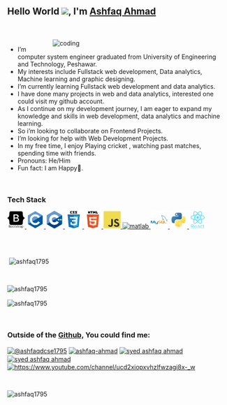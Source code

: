 ## Hello World <img src="https://github.com/TheDudeThatCode/TheDudeThatCode/blob/master/Assets/Earth.gif" width="29px">, I'm <a href="https://www.linkedin.com/in/ashfaq-ahmad-156504255"> Ashfaq Ahmad</a> 
<br />
<br />

<image align="right" alt="coding" width="400" src="https://user-images.githubusercontent.com/55389276/140866485-8fb1c876-9a8f-4d6a-98dc-08c4981eaf70.gif">

- I’m computer system engineer graduated from University of Engineering and Technology, Peshawar.
- My interests include Fullstack web development, Data analytics, Machine learning and graphic designing. 
- I’m currently learning Fullstack web development and data analytics.
- I have done  many projects in web and data analytics, interested one could visit my github account.
- As I continue on my development journey, I am eager to expand my knowledge and skills in web development, data analytics and machine learning. 
- So i’m looking to collaborate on Frontend Projects.
- I’m looking for help with Web Development Projects.
- In my free time, I enjoy Playing cricket , watching past matches, spending time with friends.
- Pronouns: He/Him
- Fun fact: I am Happy🥰.

<br/>
<h3 align="left">Tech Stack</h3> 
<p align="left"> <a href="https://getbootstrap.com" target="_blank" rel="noreferrer"> <img src="https://raw.githubusercontent.com/devicons/devicon/master/icons/bootstrap/bootstrap-plain-wordmark.svg" alt="bootstrap" width="40" height="40"/> </a> <a href="https://www.cprogramming.com/" target="_blank" rel="noreferrer"> <img src="https://raw.githubusercontent.com/devicons/devicon/master/icons/c/c-original.svg" alt="c" width="40" height="40"/> </a> <a href="https://www.w3schools.com/cpp/" target="_blank" rel="noreferrer"> <img src="https://raw.githubusercontent.com/devicons/devicon/master/icons/cplusplus/cplusplus-original.svg" alt="cplusplus" width="40" height="40"/> </a> <a href="https://www.w3schools.com/css/" target="_blank" rel="noreferrer"> <img src="https://raw.githubusercontent.com/devicons/devicon/master/icons/css3/css3-original-wordmark.svg" alt="css3" width="40" height="40"/> </a> <a href="https://www.w3.org/html/" target="_blank" rel="noreferrer"> <img src="https://raw.githubusercontent.com/devicons/devicon/master/icons/html5/html5-original-wordmark.svg" alt="html5" width="40" height="40"/> </a> <a href="https://developer.mozilla.org/en-US/docs/Web/JavaScript" target="_blank" rel="noreferrer"> <img src="https://raw.githubusercontent.com/devicons/devicon/master/icons/javascript/javascript-original.svg" alt="javascript" width="40" height="40"/> </a> <a href="https://www.mathworks.com/" target="_blank" rel="noreferrer"> <img src="https://upload.wikimedia.org/wikipedia/commons/2/21/Matlab_Logo.png" alt="matlab" width="40" height="40"/> </a> <a href="https://www.mysql.com/" target="_blank" rel="noreferrer"> <img src="https://raw.githubusercontent.com/devicons/devicon/master/icons/mysql/mysql-original-wordmark.svg" alt="mysql" width="40" height="40"/> </a> <a href="https://www.python.org" target="_blank" rel="noreferrer"> <img src="https://raw.githubusercontent.com/devicons/devicon/master/icons/python/python-original.svg" alt="python" width="40" height="40"/> </a> <a href="https://reactjs.org/" target="_blank" rel="noreferrer"> <img src="https://raw.githubusercontent.com/devicons/devicon/master/icons/react/react-original-wordmark.svg" alt="react" width="40" height="40"/> </a> </p>

<br/>
<br/>
<p>&nbsp;<img align="center" src="https://github-readme-stats.vercel.app/api?username=ashfaq1795&show_icons=true&locale=en" alt="ashfaq1795" /></p>

<br/>
<p><img align="center" src="https://github-readme-stats.vercel.app/api/top-langs?username=ashfaq1795&show_icons=true&locale=en&layout=compact" alt="ashfaq1795" /></p>

<p><img align="center" src="https://github-readme-streak-stats.herokuapp.com/?user=ashfaq1795&" alt="ashfaq1795" /></p>

<br/>
<h3 align="left">Outside of the <a href="https://github.com/ashfaq1795/">Github,</a> You could find me:</h3>

<p align="left">
<a href="https://twitter.com/ashfaqdcse1795" target="blank"><img align="center" src="https://raw.githubusercontent.com/rahuldkjain/github-profile-readme-generator/master/src/images/icons/Social/twitter.svg" alt="@ashfaqdcse1795" height="30" width="40" /></a>
<a href="https://www.linkedin.com/in/ashfaq-ahmad-156504255" target="blank"><img align="center" src="https://raw.githubusercontent.com/rahuldkjain/github-profile-readme-generator/master/src/images/icons/Social/linked-in-alt.svg" alt="ashfaq-ahmad" height="30" width="40" /></a>
<a href="https://www.facebook.com/syedishfaq.ahmad.31" target="blank"><img align="center" src="https://raw.githubusercontent.com/rahuldkjain/github-profile-readme-generator/master/src/images/icons/Social/facebook.svg" alt="syed ashfaq ahmad" height="30" width="40" /></a>
<a href="https://instagram.com/syedashfaq.ahmad?igshid=ZDdkNTZiNTM=" target="blank"><img align="center" src="https://raw.githubusercontent.com/rahuldkjain/github-profile-readme-generator/master/src/images/icons/Social/instagram.svg" alt="syed ashfaq ahmad" height="30" width="40" /></a>
<a href="https://www.youtube.com/channel/UCd2XioPxvHZlfWZaGI8X-_w" target="blank"><img align="center" src="https://raw.githubusercontent.com/rahuldkjain/github-profile-readme-generator/master/src/images/icons/Social/youtube.svg" alt="https://www.youtube.com/channel/ucd2xiopxvhzlfwzagi8x-_w" height="30" width="40" /></a>
</p>
  
<br/>
<p align="left"> <img src="https://komarev.com/ghpvc/?username=ashfaq1795&label=Profile%20views&color=0e75b6&style=flat" alt="ashfaq1795" /> </p>
